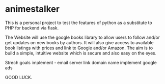# animestalker
This is a personal project to test the features of python as a substitute to PHP for backend via flask. 

The Website will use the google books library to allow users to follow and/or get updates on new books by authors. 
It will also give access to available book listings with prices and link to Google and/or Amazon. 
The aim is to build a simple, intuitive website which is secure and also easy on the eyes. 

Strech goals 
  implement - email server 
  link domain name 
  implement google ads


  GOOD LUCK.

